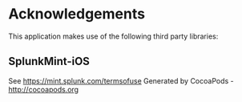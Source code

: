 # Acknowledgements
This application makes use of the following third party libraries:

## SplunkMint-iOS

See https://mint.splunk.com/termsofuse
Generated by CocoaPods - http://cocoapods.org
